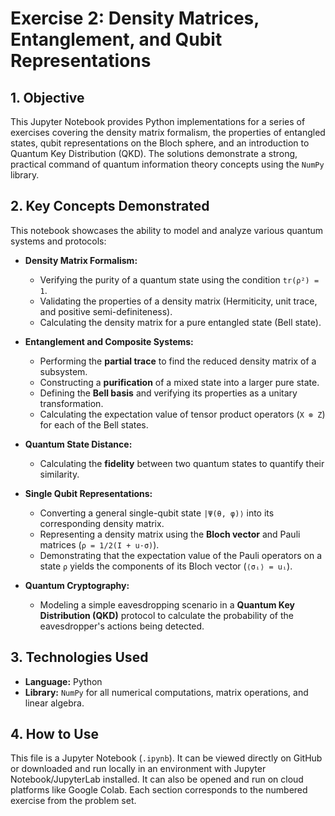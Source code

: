 # Exercise 2: Density Matrices, Entanglement, and Qubit Representations

## 1. Objective

This Jupyter Notebook provides Python implementations for a series of exercises covering the density matrix formalism, the properties of entangled states, qubit representations on the Bloch sphere, and an introduction to Quantum Key Distribution (QKD). The solutions demonstrate a strong, practical command of quantum information theory concepts using the `NumPy` library.

## 2. Key Concepts Demonstrated

This notebook showcases the ability to model and analyze various quantum systems and protocols:

* **Density Matrix Formalism:**
    * Verifying the purity of a quantum state using the condition `tr(ρ²) = 1`.
    * Validating the properties of a density matrix (Hermiticity, unit trace, and positive semi-definiteness).
    * Calculating the density matrix for a pure entangled state (Bell state).

* **Entanglement and Composite Systems:**
    * Performing the **partial trace** to find the reduced density matrix of a subsystem.
    * Constructing a **purification** of a mixed state into a larger pure state.
    * Defining the **Bell basis** and verifying its properties as a unitary transformation.
    * Calculating the expectation value of tensor product operators (`X ⊗ Z`) for each of the Bell states.

* **Quantum State Distance:**
    * Calculating the **fidelity** between two quantum states to quantify their similarity.

* **Single Qubit Representations:**
    * Converting a general single-qubit state `|Ψ(θ, φ)⟩` into its corresponding density matrix.
    * Representing a density matrix using the **Bloch vector** and Pauli matrices (`ρ = 1/2(I + u·σ)`).
    * Demonstrating that the expectation value of the Pauli operators on a state `ρ` yields the components of its Bloch vector (`⟨σᵢ⟩ = uᵢ`).

* **Quantum Cryptography:**
    * Modeling a simple eavesdropping scenario in a **Quantum Key Distribution (QKD)** protocol to calculate the probability of the eavesdropper's actions being detected.

## 3. Technologies Used

* **Language:** Python
* **Library:** `NumPy` for all numerical computations, matrix operations, and linear algebra.

## 4. How to Use

This file is a Jupyter Notebook (`.ipynb`). It can be viewed directly on GitHub or downloaded and run locally in an environment with Jupyter Notebook/JupyterLab installed. It can also be opened and run on cloud platforms like Google Colab. Each section corresponds to the numbered exercise from the problem set.
